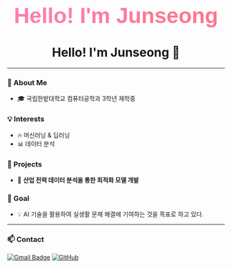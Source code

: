 <h1 align="center">
  <span style="
    background: linear-gradient(to right, #ff7eb3, #ff758c);
    -webkit-background-clip: text;
    -webkit-text-fill-color: transparent;
    font-size: 50px;
    font-family: 'Comic Sans MS', cursive, sans-serif;
  ">
    Hello! I'm Junseong
  </span>
</h1>

<h1 align="center">Hello! I'm Junseong 👋</h1>

---

### 🏫 About Me
- 🎓 국립한밭대학교 컴퓨터공학과 3학년 재학중

### 💡 Interests
- 🔥 머신러닝 & 딥러닝
- 📊 데이터 분석

### 🚀 Projects
- 🔌 **산업 전력 데이터 분석을 통한 최적화 모델 개발**

### 🎯 Goal
- 💡 AI 기술을 활용하여 실생활 문제 해결에 기여하는 것을 목표로 하고 있다.

---

### 📫 Contact
[![Gmail Badge](https://img.shields.io/badge/-js03093351@gmail.com-c14438?style=flat&logo=Gmail&logoColor=white)](mailto:js03093351@gmail.com)
[![GitHub](https://img.shields.io/badge/-GitHub-181717?style=flat&logo=github&logoColor=white)](https://github.com/junseong00/)

<!--
**junseong00/junseong00** is a ✨ _special_ ✨ repository because its `README.md` (this file) appears on your GitHub profile.

Here are some ideas to get you started:

- 🔭 I’m currently working on ...
- 🌱 I’m currently learning ...
- 👯 I’m looking to collaborate on ...
- 🤔 I’m looking for help with ...
- 💬 Ask me about ...
- 📫 How to reach me: ...
- 😄 Pronouns: ...
- ⚡ Fun fact: ...
-->
